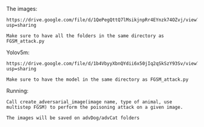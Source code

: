 The images:

    https://drive.google.com/file/d/1QePegQttQ7lMsikjnpRr4EYnzk74OZvj/view?usp=sharing

    Make sure to have all the folders in the same directory as FGSM_attack.py



Yolov5m:

    https://drive.google.com/file/d/1b4VbyyXbnQYdii6x50jIq2qSkSzY93Sv/view?usp=sharing
    
    Make sure to have the model in the same directory as FGSM_attack.py



Running:

    Call create_adversarial_image(image name, type of animal, use multistep FGSM) to perform the poisoning attack on a given image. 

    The images will be saved on advDog/advCat folders



